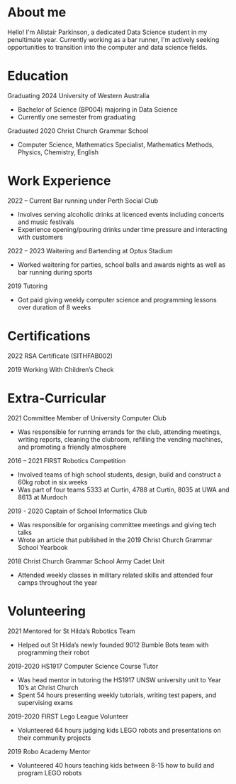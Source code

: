 # About me

Hello! I'm Alistair Parkinson, a dedicated Data Science student in my penultimate year. Currently working as a bar runner, I'm actively seeking opportunities to transition into the computer and data science fields.

# Education	

Graduating 2024	University of Western Australia
- Bachelor of Science (BP004) majoring in Data Science
- Currently one semester from graduating

Graduated 2020	Christ Church Grammar School
- Computer Science, Mathematics Specialist, Mathematics Methods, Physics, Chemistry, English

# Work Experience	

2022 – Current	Bar running under Perth Social Club
- Involves serving alcoholic drinks at licenced events including concerts and music festivals
- Experience opening/pouring drinks under time pressure and interacting with customers

2022 – 2023	Waitering and Bartending at Optus Stadium
- Worked waitering for parties, school balls and awards nights as well as bar running during sports

2019	Tutoring
- Got paid giving weekly computer science and programming lessons over duration of 8 weeks

# Certifications	

2022	RSA Certificate (SITHFAB002)

2019	Working With Children’s Check

# Extra-Curricular

2021	Committee Member of University Computer Club
- Was responsible for running errands for the club, attending meetings, writing reports, cleaning the clubroom, refilling the vending machines, and promoting a friendly atmosphere

2016 – 2021	FIRST Robotics Competition
- Involved teams of high school students, design, build and construct a 60kg robot in six weeks
- Was part of four teams 5333 at Curtin, 4788 at Curtin, 8035 at UWA and 8613 at Murdoch

2019 - 2020	Captain of School Informatics Club
- Was responsible for organising committee meetings and giving tech talks
- Wrote an article that published in the 2019 Christ Church Grammar School Yearbook

2018	Christ Church Grammar School Army Cadet Unit
- Attended weekly classes in military related skills and attended four camps throughout the year

# Volunteering

2021	Mentored for St Hilda’s Robotics Team
-  Helped out St Hilda’s newly founded 9012 Bumble Bots team with programming their robot

2019-2020	HS1917 Computer Science Course Tutor
- Was head mentor in tutoring the HS1917 UNSW university unit to Year 10’s at Christ Church
- Spent 54 hours presenting weekly tutorials, writing test papers, and supervising exams

2019-2020	FIRST Lego League Volunteer
- Volunteered 64 hours judging kids LEGO robots and presentations on their community projects

2019	Robo Academy Mentor
- Volunteered 40 hours teaching kids between 8-15 how to build and program LEGO robots
